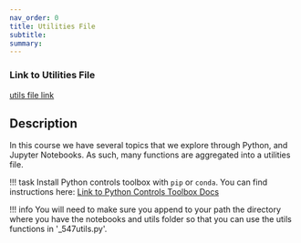 ```yaml
---
nav_order: 0
title: Utilities File
subtitle: 
summary: 
---
```

### Link to Utilities File

[utils file link](/jpyntbks/utils/_547utils.py)

## Description

In this course we have several topics that we explore through Python, and
Jupyter Notebooks. As such, many functions are aggregated into a utilities file. 

!!! task
    Install Python controls toolbox with  ```pip``` or ```conda```. You can find
    instructions here: [Link to Python Controls Toolbox Docs](https://python-control.readthedocs.io/en/0.9.0/)

!!! info 
    You will need to make sure you append to your path
    the directory where you have the notebooks and utils folder so that you can use 
    the utils functions in '_547utils.py'. 


